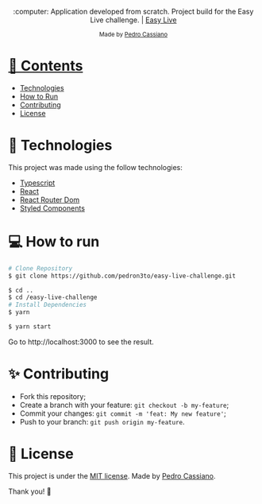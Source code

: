 
<p align="center">
   :computer: Application developed from scratch. Project build for the Easy Live challenge. | <a href="https://www.easylive.com.br/">Easy Live</a>
</p>

<div align="center">
  <sub> Made by
    <a href="https://github.com/pedron3to">Pedro Cassiano
  </sub>
</div>

# 📌 Contents

* [Technologies](#rocket-technologies)
* [How to Run](#computer-how-to-run)
* [Contributing](#sparkles-contributing)
* [License](#page_facing_up-license)

# :rocket: Technologies
This project was made using the follow technologies:

* [Typescript](https://www.typescriptlang.org/)
* [React](https://reactjs.org/)
* [React Router Dom](https://reactrouter.com/)
* [Styled Components](https://styled-components.com/)


# :computer: How to run

```bash
# Clone Repository
$ git clone https://github.com/pedron3to/easy-live-challenge.git
```


```bash
$ cd ..
$ cd /easy-live-challenge
# Install Dependencies
$ yarn
```

```bash
$ yarn start
```

Go to http://localhost:3000 to see the result.
# :sparkles: Contributing

- Fork this repository;
- Create a branch with your feature: `git checkout -b my-feature`;
- Commit your changes: `git commit -m 'feat: My new feature'`;
- Push to your branch: `git push origin my-feature`.

# :page_facing_up: License

This project is under the [MIT license](./LICENSE).
Made by [Pedro Cassiano](https://www.linkedin.com/in/pedro-cassiano-de-araujo-neto-sartor-70242854/).

Thank you! 🌠
